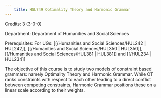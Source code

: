 ```yaml
---
    title: HSL749 Optimality Theory and Harmonic Grammar
---
```

Credits: 3 (3-0-0)

Department: Department of Humanities and Social Sciences

Prerequisites: For UGs: [[/Humanities and Social Sciences/HUL242 | HUL242]], [[/Humanities and Social Sciences/HUL350 | HUL350]], [[/Humanities and Social Sciences/HUL381 | HUL381]] and [[/HUL234 | HUL234]]

The objective of this course is to study two models of constraint based grammars: namely Optimality Theory and Harmonic Grammar. While OT ranks constraints with respect to each other leading to a direct conflict between competing constraints, Harmonic Grammar positions these on a linear scale according to their weights.